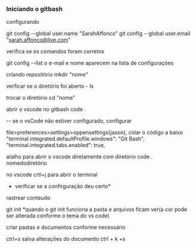### Iniciando o gitbash
configurando

git config --global user.name "SarahAffonco"
git config --global user.email "sarah.affonco@live.com"

verifica se os comandos foram corretos

git config --list
o e-mail e nome aparecem na lista de configurações

criando repositório 
mkdir "nome"

verficar se o diretório foi aberto - ls

trocar o diretório 
cd "nome"

abrir o vscode no gitbash
code .

-- se o vsCode não estiver configurado, configurar 


file>preferences>settings>oppensettings(jason), colar o código a baixo
"terminal.integrated.defaultProfile.windows": "Git Bash",
"terminal.integrated.tabs.enabled": true,

atalho para abrir o vscode diretamente com diretório
code . nomedodiretório

no vscode crtl+j para abrir o terminal


 * verificar se a confirguração deu certo*

rastrear conteudo

git init
*quando o git init funciona a pasta e arquivos ficam ver(a cor pode ser alterada conforme o tema do vs code)

criar pastas e documentos conforme necessário 

ctrl+s salva alterações do documento
ctrl + k +s





